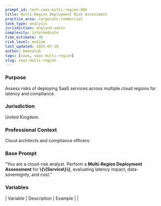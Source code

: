 ```yaml
---
prompt_id: tech-saas-multi-region-086
title: Multi-Region Deployment Risk Assessment
practice_area: corporate-commercial
task_type: analysis
jurisdiction: england-wales
complexity: intermediate
time_estimate: 30
risk_level: medium
last_updated: 2025-07-10
author: HannatuD
tags: [saas, saas-multi-region]
slug: saas-multi-region
---
```


### Purpose  
Assess risks of deploying SaaS services across multiple cloud regions for latency and compliance.

### Jurisdiction  
United Kingdom.

### Professional Context  
Cloud architects and compliance officers.

### Base Prompt  
“You are a cloud-risk analyst. Perform a **Multi-Region Deployment Assessment** for **\\{\\{Service\\}\\}**, evaluating latency impact, data-sovereignty, and cost.”

### Variables  
| Variable | Description | Example |
|
